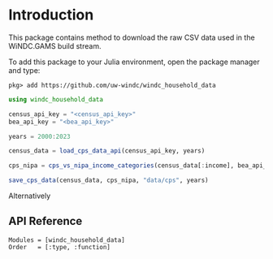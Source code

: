 # Introduction

This package contains method to download the raw CSV data used in the WiNDC.GAMS build stream. 

To add this package to your Julia environment, open the package manager and type:

```
pkg> add https://github.com/uw-windc/windc_household_data
```


```julia
using windc_household_data

census_api_key = "<census_api_key>"
bea_api_key = "<bea_api_key>"

years = 2000:2023

census_data = load_cps_data_api(census_api_key, years)

cps_nipa = cps_vs_nipa_income_categories(census_data[:income], bea_api_key, years)

save_cps_data(census_data, cps_nipa, "data/cps", years)
```

Alternatively



## API Reference


```@autodocs
Modules = [windc_household_data]
Order   = [:type, :function]
```

